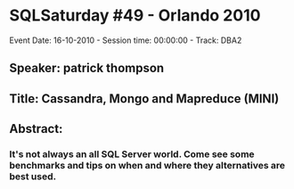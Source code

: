 # SQLSaturday #49 - Orlando 2010
Event Date: 16-10-2010 - Session time: 00:00:00 - Track: DBA2
## Speaker: patrick thompson
## Title: Cassandra, Mongo and Mapreduce (MINI)
## Abstract:
### It's not always an all SQL Server world. Come see some benchmarks and tips on when and where they alternatives are best used.
